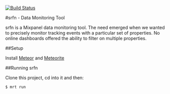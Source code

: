 [![Build Status](https://travis-ci.org/errows/srfn.png?branch=master)](https://travis-ci.org/errows/srfn)

#srfn - Data Monitoring Tool

srfn is a Mixpanel data monitoring tool. The need emerged when we wanted to precisely monitor tracking events with a particular set of properties. No online dashboards offered the ability to filter on multiple properties.

##Setup

Install [Meteor](http://meteor.com) and [Meteorite](https://github.com/oortcloud/meteorite)

##Running srfn

Clone this project, cd into it and then:

``` sh
$ mrt run
```
